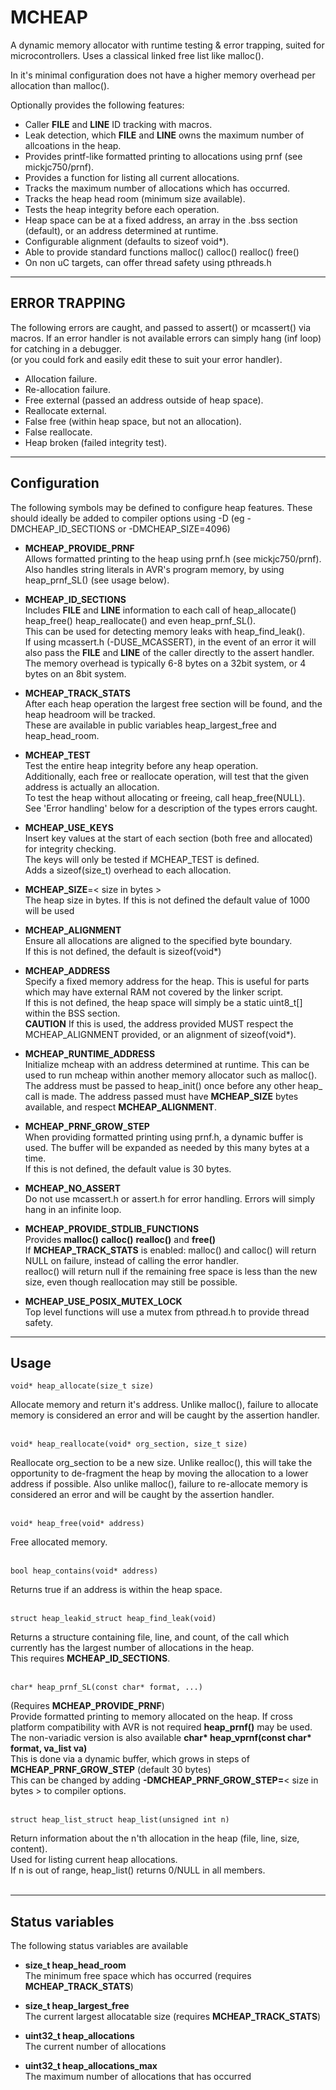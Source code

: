 MCHEAP
======

 A dynamic memory allocator with runtime testing & error trapping, suited for microcontrollers.
 Uses a classical linked free list like malloc().

 In it's minimal configuration does not have a higher memory overhead per allocation than malloc().

Optionally provides the following features:

 * Caller __FILE__ and __LINE__ ID tracking with macros.
 * Leak detection, which __FILE__ and __LINE__ owns the maximum number of allcoations in the heap.
 * Provides printf-like formatted printing to allocations using prnf (see mickjc750/prnf).
 * Provides a function for listing all current allocations.
 * Tracks the maximum number of allocations which has occurred.
 * Tracks the heap head room (minimum size available).
 * Tests the heap integrity before each operation.
 * Heap space can be at a fixed address, an array in the .bss section (default), or an address determined at runtime.
 * Configurable alignment (defaults to sizeof void*).
 * Able to provide standard functions malloc() calloc() realloc() free()
 * On non uC targets, can offer thread safety using pthreads.h  
  
  
---
ERROR TRAPPING
--------------

The following errors are caught, and passed to assert() or mcassert() via macros. If an error handler is not available errors can simply hang (inf loop) for catching in a debugger.  
(or you could fork and easily edit these to suit your error handler).

* Allocation failure.
* Re-allocation failure.
* Free external (passed an address outside of heap space).
* Reallocate external.
* False free (within heap space, but not an allocation).
* False reallocate.
* Heap broken (failed integrity test).
  
  
---
Configuration
--------------

The following symbols may be defined to configure heap features. These should ideally be added to compiler options using -D (eg -DMCHEAP_ID_SECTIONS or -DMCHEAP_SIZE=4096)

* **MCHEAP_PROVIDE_PRNF**  
Allows formatted printing to the heap using prnf.h (see mickjc750/prnf).  
Also handles string literals in AVR's program memory, by using heap_prnf_SL()  (see usage below).


* **MCHEAP_ID_SECTIONS**  
Includes __FILE__ and __LINE__ information to each call of heap_allocate() heap_free() heap_reallocate() and even heap_prnf_SL().  
This can be used for detecting memory leaks with heap_find_leak().  
If using mcassert.h (-DUSE_MCASSERT), in the event of an error it will also pass the __FILE__ and __LINE__ of the caller directly to the assert handler.  
The memory overhead is typically 6-8 bytes on a 32bit system, or 4 bytes on an 8bit system.


* **MCHEAP_TRACK_STATS**  
After each heap operation the largest free section will be found, and the heap headroom will be tracked.  
These are available in public variables heap_largest_free and heap_head_room.  


* **MCHEAP_TEST**  
Test the entire heap integrity before any heap operation.  
Additionally, each free or reallocate operation, will test that the given address is actually an allocation.  
To test the heap without allocating or freeing, call heap_free(NULL).  
See 'Error handling' below for a description of the types errors caught.  


* **MCHEAP_USE_KEYS**  
Insert key values at the start of each section (both free and allocated) for integrity checking.  
The keys will only be tested if MCHEAP_TEST is defined.  
Adds a sizeof(size_t) overhead to each allocation.  


* **MCHEAP_SIZE**=< size in bytes >  
The heap size in bytes. If this is not defined the default value of 1000 will be used  


* **MCHEAP_ALIGNMENT**  
Ensure all allocations are aligned to the specified byte boundary.  
If this is not defined, the default is sizeof(void*)


* **MCHEAP_ADDRESS**  
Specify a fixed memory address for the heap. This is useful for parts which may have external RAM not covered by the linker script.   
If this is not defined, the heap space will simply be a static uint8_t[] within the BSS section.  
**CAUTION** If this is used, the address provided MUST respect the MCHEAP_ALIGNMENT provided, or an alignment of sizeof(void*).


* **MCHEAP_RUNTIME_ADDRESS**  
Initialize mcheap with an address determined at runtime. This can be used to run mcheap within another memory allocator such as malloc().  
The address must be passed to heap_init() once before any other heap_ call is made.
The address passed must have **MCHEAP_SIZE** bytes available, and respect **MCHEAP_ALIGNMENT**.


* **MCHEAP_PRNF_GROW_STEP**  
When providing formatted printing using prnf.h, a dynamic buffer is used. The buffer will be expanded as needed by this many bytes at a time.  
If this is not defined, the default value is 30 bytes.


* **MCHEAP_NO_ASSERT**  
Do not use mcassert.h or assert.h for error handling. Errors will simply hang in an infinite loop.  


* **MCHEAP_PROVIDE_STDLIB_FUNCTIONS**  
Provides **malloc()** **calloc()** **realloc()** and **free()**  
If **MCHEAP_TRACK_STATS** is enabled:
malloc() and calloc() will return NULL on failure, instead of calling the error handler.  
realloc() will return null if the remaining free space is less than the new size, even though reallocation may still be possible.

* **MCHEAP_USE_POSIX_MUTEX_LOCK**  
Top level functions will use a mutex from pthread.h to provide thread safety.


---
Usage
-----
 
    void* heap_allocate(size_t size)

Allocate memory and return it's address.
Unlike malloc(), failure to allocate memory is considered an error and will be caught by the assertion handler.  
<br />


    void* heap_reallocate(void* org_section, size_t size)

Reallocate org_section to be a new size.
Unlike realloc(), this will take the opportunity to de-fragment the heap by moving the allocation to a lower address if possible.
Also unlike malloc(), failure to re-allocate memory is considered an error and will be caught by the assertion handler.  
<br />


    void* heap_free(void* address)  

Free allocated memory.  
<br />


    bool heap_contains(void* address)

Returns true if an address is within the heap space.  
<br />


    struct heap_leakid_struct heap_find_leak(void)

Returns a structure containing file, line, and count, of the call which currently has the largest number of allocations in the heap.  
This requires **MCHEAP_ID_SECTIONS**.  
<br />

	
    char* heap_prnf_SL(const char* format, ...)

(Requires **MCHEAP_PROVIDE_PRNF**)  
Provide formatted printing to memory allocated on the heap.
If cross platform compatibility with AVR is not required **heap_prnf()** may be used.  
The non-variadic version is also available __char* heap_vprnf(const char* format, va_list va)__  
This is done via a dynamic buffer, which grows in steps of **MCHEAP_PRNF_GROW_STEP** (default 30 bytes)  
This can be changed by adding **-DMCHEAP_PRNF_GROW_STEP=**< size in bytes > to compiler options.  
<br />


    struct heap_list_struct heap_list(unsigned int n)

Return information about the n'th allocation in the heap (file, line, size, content).  
Used for listing current heap allocations.  
If n is out of range, heap_list() returns 0/NULL in all members.  
<br />

---
Status variables
----------------
The following status variables are available
	
* **size_t heap_head_room**  
	The minimum free space which has occurred  (requires **MCHEAP_TRACK_STATS**)  

* **size_t heap_largest_free**  
	The current largest allocatable size  (requires **MCHEAP_TRACK_STATS**)  

* **uint32_t heap_allocations**  
	The current number of allocations  

* **uint32_t heap_allocations_max**  
	The maximum number of allocations that has occurred  

